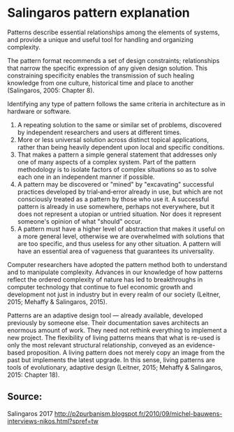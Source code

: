 # Salingaros pattern explanation

Patterns describe essential relationships among the elements of systems, and provide a unique and useful tool for handling and organizing complexity.


The pattern format recommends a set of design constraints; relationships that narrow the specific expression of any given design solution. This constraining specificity enables the transmission of such healing knowledge from one culture, historical time and place to another (Salingaros, 2005: Chapter 8).

Identifying any type of pattern follows the same criteria in architecture as in hardware or software.

1. A repeating solution to the same or similar set of problems, discovered by independent researchers and users at different times.
2. More or less universal solution across distinct topical applications, rather than being heavily dependent upon local and specific conditions.
3. That makes a pattern a simple general statement that addresses only one of many aspects of a complex system. Part of the pattern methodology is to isolate factors of complex situations so as to solve each one in an independent manner if possible.
4. A pattern may be discovered or "mined" by "excavating" successful practices developed by trial‐and‐error already in use, but which are not consciously treated as a pattern by those who use it. A successful pattern is already in use somewhere, perhaps not everywhere, but it does not represent a utopian or untried situation. Nor does it represent someone's opinion of what "should" occur.
5. A pattern must have a higher level of abstraction that makes it useful on a more general level, otherwise we are overwhelmed with solutions that are too specific, and thus useless for any other situation. A pattern will have an essential area of vagueness that guarantees its universality.


Computer researchers have adopted the pattern method both to understand and to manipulate complexity.
Advances in our knowledge of how patterns reflect the ordered complexity of nature has led to breakthroughs in computer technology that continue to fuel economic growth and development not just in industry but in every realm of our society (Leitner, 2015; Mehaffy & Salingaros, 2015).

Patterns are an adaptive design tool — already available, developed previously by someone else. Their documentation saves architects an enormous amount of work. They need not rethink everything to implement a new project. The flexibility of living patterns means that what is re-used is only the most relevant structural relationship, conveyed as an evidence-based proposition. A living pattern does not merely copy an image from the past but implements the latest upgrade. In this sense, living patterns are tools of evolutionary, adaptive design (Leitner, 2015; Mehaffy & Salingaros, 2015: Chapter 18).


## Source: 
Salingaros 2017
http://p2purbanism.blogspot.fr/2010/09/michel-bauwens-interviews-nikos.html?spref=tw
